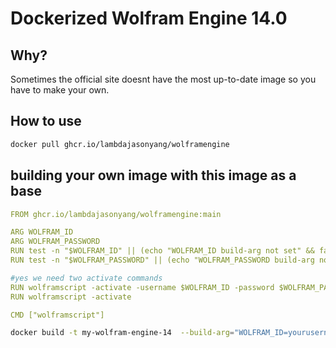 # Dockerized Wolfram Engine 14.0

## Why?

Sometimes the official site doesnt have the most up-to-date image so you have to make your own.

## How to use

```bash
docker pull ghcr.io/lambdajasonyang/wolframengine
```

## building your own image with this image as a base

```yml
FROM ghcr.io/lambdajasonyang/wolframengine:main

ARG WOLFRAM_ID
ARG WOLFRAM_PASSWORD
RUN test -n "$WOLFRAM_ID" || (echo "WOLFRAM_ID build-arg not set" && false)
RUN test -n "$WOLFRAM_PASSWORD" || (echo "WOLFRAM_PASSWORD build-arg not set" && false)

#yes we need two activate commands
RUN wolframscript -activate -username $WOLFRAM_ID -password $WOLFRAM_PASSWORD
RUN wolframscript -activate

CMD ["wolframscript"]
```

```bash
docker build -t my-wolfram-engine-14  --build-arg="WOLFRAM_ID=yourusername@example.com" --build-arg="WOLFRAM_PASSWORD=yourpassword" .
```
